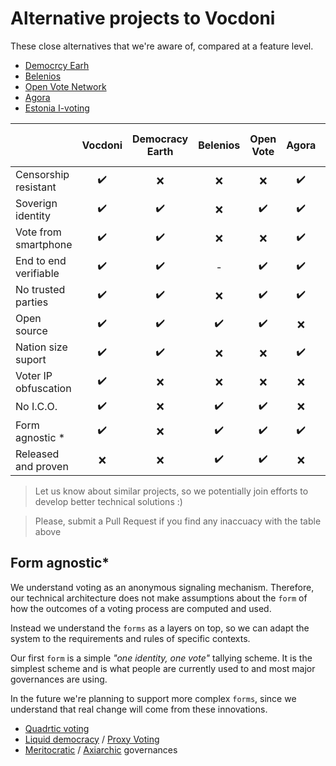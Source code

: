 # Alternative projects to Vocdoni

These close alternatives that we're aware of, compared at a feature level.

- [Democrcy Earh](https://www.democracy.earth/)
- [Belenios](https://www.inria.fr/en/centre/nancy/news/e-voting-belenios-software-now-available-for-general-public-use)
- [Open Vote Network](https://github.com/stonecoldpat/anonymousvoting)
- [Agora](https://www.agora.vote/)
- [Estonia I-voting](https://www.valimised.ee/en/internet-voting/internet-voting-estonia)

|                       | Vocdoni | Democracy Earth | Belenios | Open Vote | Agora | Estonia I-voting |
| --------------------- | :-----: | :-------------: | :------: | :-------: | :---: |:-------:|
| Censorship resistant  |    ✔️    |        ❌        |    ❌     |     ❌     |   ✔️   |  ❌      |
| Soverign identity     |    ✔️    |        ✔️        |    ❌     |     ✔️     |   ✔️   |  ❌      |
| Vote from smartphone  |    ✔️    |        ✔️        |    ❌     |     ❌     |   ✔️   |  ❌      |
| End to end verifiable |    ✔️    |        ✔️        |    -     |     ✔️     |   ✔️   |  ❌      |
| No trusted parties    |    ✔️    |        ✔️        |    ❌     |     ✔️     |   ✔️   |  ❌      |
| Open source           |    ✔️    |        ✔️        |    ✔️     |     ✔️     |   ❌   |  ❌      |
| Nation size suport    |    ✔️    |        ✔️        |    ❌     |     ❌     |   ✔️   |  ✔️      |
| Voter IP obfuscation  |    ✔️    |        ❌        |    ❌     |     ❌     |   ❌   |  ❌      |
| No I.C.O.             |    ✔️    |        ❌        |    ✔️     |     ✔️     |   ❌   |  ️️️️️✔️    |
| Form agnostic *       |    ✔️    |        ❌        |    ✔️     |     ✔️     |   ✔️   |  -      |
| Released and proven   |    ❌    |        ❌        |    ✔️     |     ✔️     |   ❌   |  ✔️      |

> Let us know about similar projects, so we potentially join efforts to develop better technical solutions :)

> Please, submit a Pull Request if you find any inaccuacy with the table above

## Form agnostic* 

We understand voting as an anonymous signaling mechanism. Therefore, our technical architecture does not make assumptions about the `form` of how the outcomes of a voting process are computed and used.

Instead we understand the `forms` as a layers on top, so we can adapt the system to the requirements and rules of specific contexts.

Our first `form` is a simple _"one identity, one vote"_ tallying scheme. It is the simplest scheme and is what people are currently used to and most major governances are using.

In the future we're planning to support more complex `forms`, since we understand that real change will come from these innovations.

- [Quadrtic voting](https://en.wikipedia.org/wiki/Quadratic_voting)
- [Liquid democracy](https://en.wikipedia.org/wiki/Delegative_democracy) / [Proxy Voting](https://en.wikipedia.org/wiki/Proxy_voting)
- [Meritocratic](https://en.wikipedia.org/wiki/Meritocracy) / [Axiarchic](https://github.com/UummProject/uumm-prototype/blob/master/support/Broken%20meritocracy.md#axiarchy) governances
